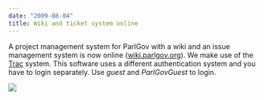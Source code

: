```yaml
---
date: "2009-08-04"
title: Wiki and ticket system online
---
```


A project management system for ParlGov with a wiki and an issue management system is now online ([wiki.parlgov.org](http://wiki.parlgov.org/)). We make use of the [Trac](http://trac.edgewall.org/) system. This software uses a different authentication system and you have to login separately. Use *guest* and *ParlGovGuest* to login.

![](/images/parliament-european-union.jpg)
